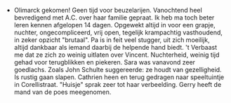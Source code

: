 - Olimarck gekomen! Geen tijd voor beuzelarijen. Vanochtend heel bevredigend met A.C. over haar familie gepraat. Ik heb ma toch beter leren kennen afgelopen 14 dagen. Opgewekt altijd in voor een grapje, nuchter, ongecompliceerd, vrij open, tegelijk krampachtig vasthoudend, in zeker opzicht "brutaal". Pa is in feit veel stugger, uit zich moeilijk, altijd dankbaar als iemand daarbij de helpende hand biedt. 't Verbaast me dat ze zich zo weinig uitlaten over Vincent. Nuchterheid, weinig tijd gehad voor terugblikken en piekeren. Sara was vanavond zeer goedlachs. Zoals John Schulte suggereerde: ze houdt van gezelligheid. Is rustig gaan slapen. Cathrien heen en terug gedragen naar speeltuintje in Corellistraat. "Huisje" sprak zeer tot haar verbeelding. Gerry heeft de mand van de poes meegenomen.